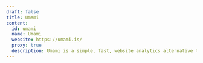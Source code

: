 ```yaml
---
draft: false
title: Umami
content:
  id: umami
  name: Umami
  website: https://umami.is/
  proxy: true
  description: Umami is a simple, fast, website analytics alternative to Google Analytics.
---
```

